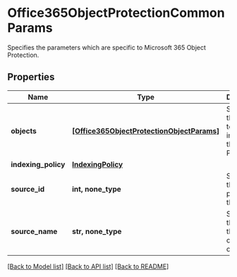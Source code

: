 # Office365ObjectProtectionCommonParams

Specifies the parameters which are specific to Microsoft 365 Object Protection.

## Properties
Name | Type | Description | Notes
------------ | ------------- | ------------- | -------------
**objects** | [**[Office365ObjectProtectionObjectParams]**](Office365ObjectProtectionObjectParams.md) | Specifies the objects to be included in the Object Protection. | 
**indexing_policy** | [**IndexingPolicy**](IndexingPolicy.md) |  | [optional] 
**source_id** | **int, none_type** | Specifies the id of the parent of the objects. | [optional] [readonly] 
**source_name** | **str, none_type** | Specifies the name of the parent of the objects. | [optional] [readonly] 

[[Back to Model list]](../README.md#documentation-for-models) [[Back to API list]](../README.md#documentation-for-api-endpoints) [[Back to README]](../README.md)



